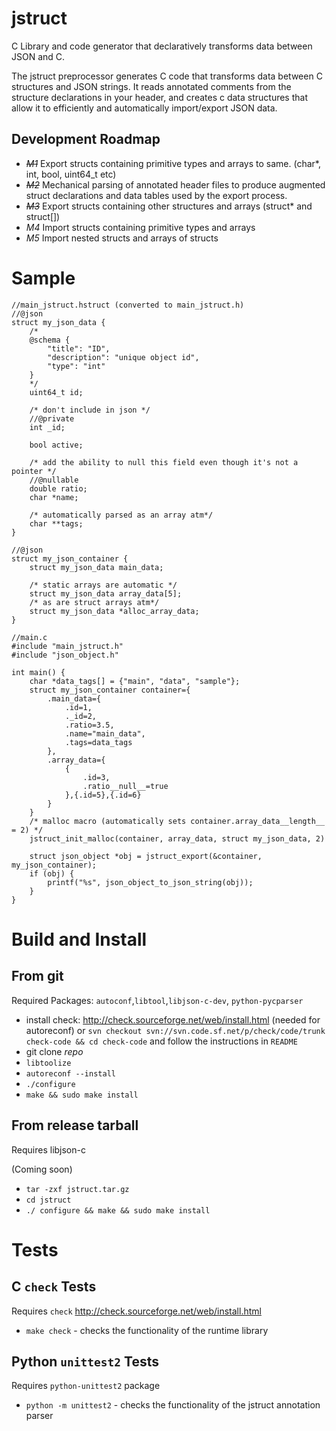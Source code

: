 # jstruct

C Library and code generator that declaratively transforms data between JSON and C.

The jstruct preprocessor generates C code that transforms data between C structures and JSON strings.
It reads annotated comments from the structure declarations in your header,
and creates c data structures that allow it to efficiently and automatically import/export JSON data.

## Development Roadmap

 * ~~*M1*~~ Export structs containing primitive types and arrays to same. (char*, int, bool, uint64_t etc)
 * ~~*M2*~~ Mechanical parsing of annotated header files to produce augmented struct declarations and data tables used by the export process.
 * ~~*M3*~~ Export structs containing other structures and arrays (struct* and struct[])
 * *M4* Import structs containing primitive types and arrays
 * *M5* Import nested structs and arrays of structs



# Sample

```
//main_jstruct.hstruct (converted to main_jstruct.h)
//@json
struct my_json_data {
    /*
    @schema {
        "title": "ID",
        "description": "unique object id",
        "type": "int"
    }
    */
    uint64_t id;

    /* don't include in json */
    //@private
    int _id;

    bool active;

    /* add the ability to null this field even though it's not a pointer */
    //@nullable
    double ratio;
    char *name;

    /* automatically parsed as an array atm*/
    char **tags;
}

//@json
struct my_json_container {
    struct my_json_data main_data;

    /* static arrays are automatic */
    struct my_json_data array_data[5];
    /* as are struct arrays atm*/
    struct my_json_data *alloc_array_data;
}

//main.c
#include "main_jstruct.h"
#include "json_object.h"

int main() {
    char *data_tags[] = {"main", "data", "sample"};
    struct my_json_container container={
        .main_data={
            .id=1,
            ._id=2,
            .ratio=3.5,
            .name="main_data",
            .tags=data_tags
        },
        .array_data={
            {
                .id=3,
                .ratio__null__=true
            },{.id=5},{.id=6}
        }
    }
    /* malloc macro (automatically sets container.array_data__length__ = 2) */
    jstruct_init_malloc(container, array_data, struct my_json_data, 2)

    struct json_object *obj = jstruct_export(&container, my_json_container);
    if (obj) {
        printf("%s", json_object_to_json_string(obj));
    }
}
```

# Build and Install

## From git

 Required Packages: `autoconf`,`libtool`,`libjson-c-dev`, `python-pycparser`

 * install check: http://check.sourceforge.net/web/install.html (needed for autoreconf) or `svn checkout svn://svn.code.sf.net/p/check/code/trunk check-code && cd check-code` and follow the instructions in `README`
 * git clone *repo*
 * `libtoolize`
 * `autoreconf --install`
 * `./configure`
 * `make && sudo make install`

## From release tarball

Requires libjson-c

(Coming soon)

 * `tar -zxf jstruct.tar.gz`
 * `cd jstruct`
 * `./ configure && make && sudo make install`

# Tests

## C `check` Tests

Requires `check` http://check.sourceforge.net/web/install.html

 * `make check` - checks the functionality of the runtime library

## Python `unittest2` Tests

Requires `python-unittest2` package

 * `python -m unittest2` - checks the functionality of the jstruct annotation parser
